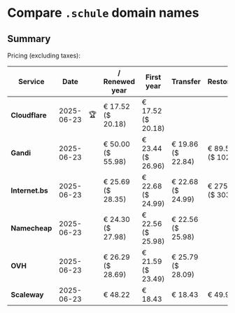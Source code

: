 # Compare `.schule` domain names

## Summary

Pricing (excluding taxes):

| Service | Date |  | / Renewed year | First year | Transfer | Restoration |
|--|--|--|--|--|--|--|
| **Cloudflare** | 2025-06-23 | 🏆 | € 17.52<br>($ 20.18) | € 17.52<br>($ 20.18) |  |  |
| **Gandi** | 2025-06-23 |  | € 50.00<br>($ 55.98) | € 23.44<br>($ 26.96) | € 19.86<br>($ 22.84) | € 89.56<br>($ 102.99) |
| **Internet.bs** | 2025-06-23 |  | € 25.69<br>($ 28.35) | € 22.68<br>($ 24.99) | € 22.68<br>($ 24.99) | € 275.49<br>($ 303.55) |
| **Namecheap** | 2025-06-23 |  | € 24.30<br>($ 27.98) | € 22.56<br>($ 25.98) | € 22.56<br>($ 25.98) |  |
| **OVH** | 2025-06-23 |  | € 26.29<br>($ 28.69) | € 21.59<br>($ 23.49) | € 25.79<br>($ 28.09) |  |
| **Scaleway** | 2025-06-23 |  | € 48.22 | € 18.43 | € 18.43 | € 49.99 |
